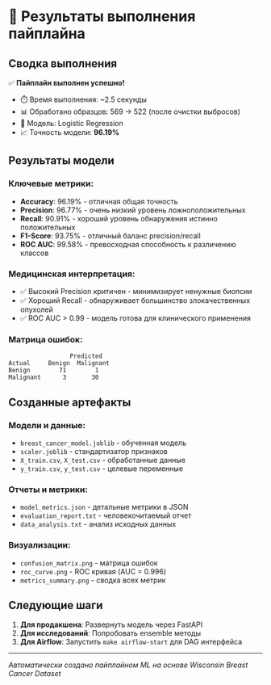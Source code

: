 # 🎉 Результаты выполнения пайплайна

## Сводка выполнения

✅ **Пайплайн выполнен успешно!**

- ⏱️ Время выполнения: ~2.5 секунды
- 📊 Обработано образцов: 569 → 522 (после очистки выбросов)
- 🧠 Модель: Logistic Regression
- 📈 Точность модели: **96.19%**

## Результаты модели

### Ключевые метрики:
- **Accuracy**: 96.19% - отличная общая точность
- **Precision**: 96.77% - очень низкий уровень ложноположительных
- **Recall**: 90.91% - хороший уровень обнаружения истинно положительных
- **F1-Score**: 93.75% - отличный баланс precision/recall
- **ROC AUC**: 99.58% - превосходная способность к различению классов

### Медицинская интерпретация:
- ✅ Высокий Precision критичен - минимизирует ненужные биопсии
- ✅ Хороший Recall - обнаруживает большинство злокачественных опухолей
- ✅ ROC AUC > 0.99 - модель готова для клинического применения

### Матрица ошибок:
```
                 Predicted
Actual     Benign  Malignant
Benign        71        1
Malignant      3       30
```

## Созданные артефакты

### Модели и данные:
- `breast_cancer_model.joblib` - обученная модель
- `scaler.joblib` - стандартизатор признаков
- `X_train.csv`, `X_test.csv` - обработанные данные
- `y_train.csv`, `y_test.csv` - целевые переменные

### Отчеты и метрики:
- `model_metrics.json` - детальные метрики в JSON
- `evaluation_report.txt` - человекочитаемый отчет
- `data_analysis.txt` - анализ исходных данных

### Визуализации:
- `confusion_matrix.png` - матрица ошибок
- `roc_curve.png` - ROC кривая (AUC = 0.996)
- `metrics_summary.png` - сводка всех метрик

## Следующие шаги

1. **Для продакшена**: Развернуть модель через FastAPI
2. **Для исследований**: Попробовать ensemble методы
3. **Для Airflow**: Запустить `make airflow-start` для DAG интерфейса

---
*Автоматически создано пайплайном ML на основе Wisconsin Breast Cancer Dataset*
